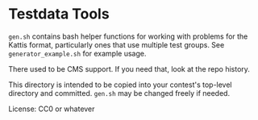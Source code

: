 # Testdata Tools

`gen.sh` contains bash helper functions for working with problems for the
Kattis format, particularly ones that use multiple test groups.
See `generator_example.sh` for example usage.

There used to be CMS support. If you need that, look at the repo history.

This directory is intended to be copied into your contest's top-level directory
and committed. `gen.sh` may be changed freely if needed.

License: CC0 or whatever
